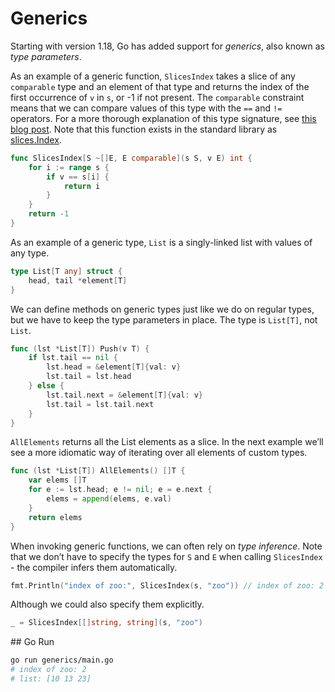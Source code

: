 # Generics

Starting with version 1.18, Go has added support for _generics_, also known as _type parameters_.

As an example of a generic function, `SlicesIndex` takes a slice of any `comparable` type and an element of that type and returns the index of the first occurrence of `v` in `s`, or -1 if not present. The `comparable` constraint means that we can compare values of this type with the `==` and `!= `operators. For a more thorough explanation of this type signature, see [this blog post](https://go.dev/blog/deconstructing-type-parameters). Note that this function exists in the standard library as [slices.Index](https://pkg.go.dev/slices#Index).

```go
func SlicesIndex[S ~[]E, E comparable](s S, v E) int {
    for i := range s {
        if v == s[i] {
            return i
        }
    }
    return -1
}
```

As an example of a generic type, `List` is a singly-linked list with values of any type.

```go
type List[T any] struct {
    head, tail *element[T]
}
```

We can define methods on generic types just like we do on regular types, but we have to keep the type parameters in place. The type is `List[T]`, not `List`.

```go
func (lst *List[T]) Push(v T) {
    if lst.tail == nil {
        lst.head = &element[T]{val: v}
        lst.tail = lst.head
    } else {
        lst.tail.next = &element[T]{val: v}
        lst.tail = lst.tail.next
    }
}
```

`AllElements` returns all the List elements as a slice. In the next example we’ll see a more idiomatic way of iterating over all elements of custom types.

```go
func (lst *List[T]) AllElements() []T {
    var elems []T
    for e := lst.head; e != nil; e = e.next {
        elems = append(elems, e.val)
    }
    return elems
}
```

When invoking generic functions, we can often rely on _type inference_. Note that we don’t have to specify the types for `S` and `E` when calling `SlicesIndex` - the compiler infers them automatically.

```go
fmt.Println("index of zoo:", SlicesIndex(s, "zoo")) // index of zoo: 2
```

Although we could also specify them explicitly.

```go
_ = SlicesIndex[[]string, string](s, "zoo")
```

## Go Run

```sh
go run generics/main.go
# index of zoo: 2
# list: [10 13 23]
```

